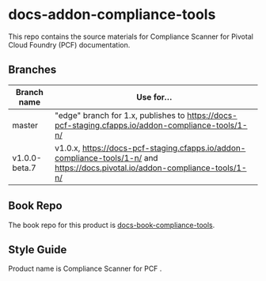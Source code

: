# docs-addon-compliance-tools

This repo contains the source materials for Compliance Scanner for Pivotal Cloud Foundry (PCF) documentation.

## Branches 
               
| Branch name | Use for… |
|-------------| ------|
| master      | "edge" branch for 1.x, publishes to https://docs-pcf-staging.cfapps.io/addon-compliance-tools/1-n/
| v1.0.0-beta.7 | v1.0.x, https://docs-pcf-staging.cfapps.io/addon-compliance-tools/1-n/ and https://docs.pivotal.io/addon-compliance-tools/1-n/ |            
               
## Book Repo

The book repo for this product is [docs-book-compliance-tools](https://github.com/pivotal-cf/docs-book-compliance-tools).

## Style Guide

Product name is Compliance Scanner for PCF .
